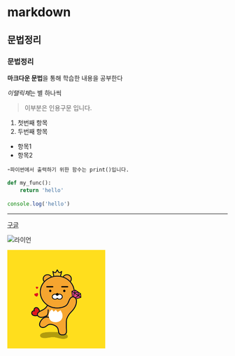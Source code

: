# markdown
## 문법정리
### 문법정리

**마크다운 문법**을 통해
학습한 내용을 공부한다

*이탤릭체*는 별 하나씩

>이부분은 인용구문 입니다.

1. 첫번째 항목
2. 두번째 항목

- 항목1
- 항목2

-`파이썬에서 출력하기 위한 함수는 print()입니다.`

```python
def my_func():
    return 'hello'
```

```javascript
console.log('hello')
```

---

[구글](http://google.com)

![라이언](이미지주소)

![라이언](assets/img.png)




